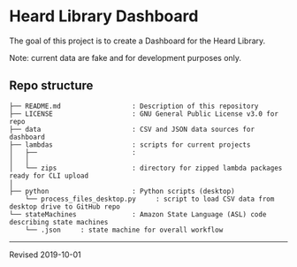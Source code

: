 # Heard Library Dashboard

The goal of this project is to create a Dashboard for the Heard Library.

Note: current data are fake and for development purposes only.

## Repo structure

```
├── README.md                  : Description of this repository
├── LICENSE                    : GNU General Public License v3.0 for repo
├── data                       : CSV and JSON data sources for dashboard
├── lambdas                    : scripts for current projects
│   ├──                        : 
│   │
│   └── zips                   : directory for zipped lambda packages ready for CLI upload
│ 
├── python                     : Python scripts (desktop)
    └── process_files_desktop.py     : script to load CSV data from desktop drive to GitHub repo
└── stateMachines              : Amazon State Language (ASL) code describing state machines
    └── .json     : state machine for overall workflow
```


----
Revised 2019-10-01

